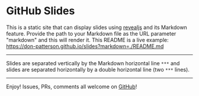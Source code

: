 # GitHub Slides
This is a static site that can display slides using
[revealjs](https://revealjs.com/) and its Markdown feature.
Provide the path to your Markdown file as the URL parameter
"markdown" and this will render it. This README is a live
example: https://don-patterson.github.io/slides?markdown=./README.md

***

Slides are separated vertically by the Markdown horizontal
line `***` and slides are separated horizontally by a double
horizontal line (two `***` lines).

***

Enjoy! Issues, PRs, comments all welcome on [GitHub](https://github.com/don-patterson/slides/)!
